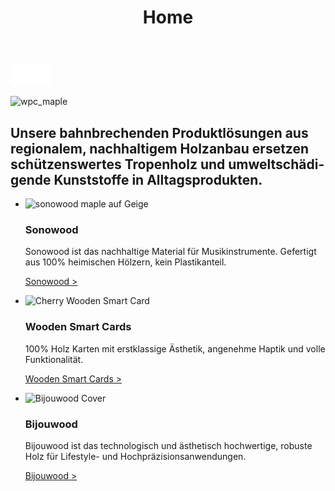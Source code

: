 ﻿---
lang: de
title: 'Home'
order: 1
---

<div class="full-width-kenburns">
<div class="wrap-bg-image">

![arrow down](/assets/images/arrow-d-white.svg)

</div>
<img src="/assets/images/Home_Cover_Tropical_Wood_Tropenholz_Ersatz_Replacement_klein.jpg"
  srcset="/assets/images/Home_Cover_Tropical_Wood_Tropenholz_Ersatz_Replacement_klein.jpg" alt="wpc_maple">
</div>

<div class="full-width-red">
<div class="wrap">

  ## Unsere bahnbrechenden Produktlösungen aus regionalem, nachhaltigem Holzanbau ersetzen schützenswertes Tropenholz und umweltschädigende Kunststoffe in Alltagsprodukten.

</div>
</div>

<div class="full-width">
<div class="wrap">
  
- <img src="/assets/images/Home1Geige.jpg"
    srcset="/assets/images/Home1Geige.jpg" alt="sonowood maple auf Geige">

  ### Sonowood 

  Sonowood ist das nachhaltige Material für Musikinstrumente. Gefertigt aus 100% heimischen Hölzern, kein Plastikanteil.

  <a class="btn -red" href="/de/sonowood/index">Sonowood ></a>

- <img src="/assets/images/Home_Cover_Tropical_Wood_Tropenholz_Ersatz_Replacement_klein.jpg"
    srcset="/assets/images/Home_Cover_Tropical_Wood_Tropenholz_Ersatz_Replacement_klein.jpg" alt="Cherry Wooden Smart Card">

  ### Wooden Smart Cards

  100% Holz Karten mit erstklassige Ästhetik, angenehme Haptik und volle Funktionalität.

  <a class="btn -red" href="/en/WSC">Wooden Smart Cards ></a>
  
- <img src="/assets/images/ALPAcover.jpg"
    srcset="/assets/images/ALPAcover.jpg" alt="Bijouwood Cover">
    
  ### Bijouwood

    Bijouwood ist das technologisch und ästhetisch hochwertige, robuste Holz für Lifestyle- und Hochpräzisionsanwendungen.

    <a class="btn -red" href="/de/bijouwood">Bijouwood ></a>
    
</div>
</div>
